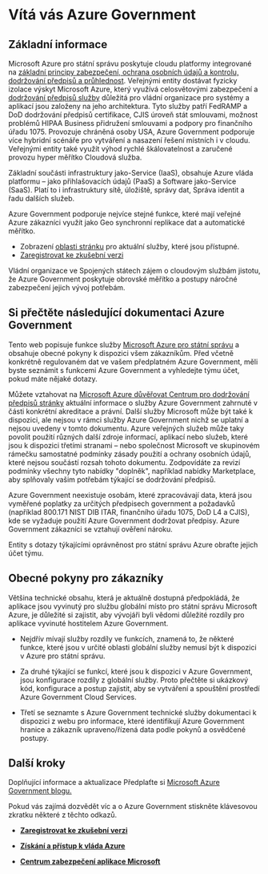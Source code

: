 <properties 
   pageTitle="Přehled Azure Government | Microsoft Azure" 
   description="Tento článek obsahuje přehled funkcí Azure Government Cloud důvěryhodný návrh a zabezpečení použité pro podporu dodržování k dispozici federal, stavu a místní vládní organizace a jejich partnery. " 
   services="Azure-Government"
   cloud="gov" 
   documentationCenter="" 
   authors="ryansoc" 
   manager="zakramer"    editor=""/>

<tags
   ms.service="multiple"
   ms.devlang="na"
   ms.topic="article"
   ms.tgt_pltfrm="na"
   ms.workload="azure-government" 
   ms.date="10/18/2016"
   ms.author="ryansoc"/>

# <a name="welcome-to-azure-government"></a>Vítá vás Azure Government

## <a name="overview"></a>Základní informace

Microsoft Azure pro státní správu poskytuje cloudu platformy integrované na [základní principy zabezpečení, ochrana osobních údajů a kontrolu, dodržování předpisů a průhlednost](http://azure.com/gov). Veřejnými entity dostávat fyzicky izolace výskyt Microsoft Azure, který využívá celosvětovými zabezpečení a [dodržování předpisů služby](https://azure.microsoft.com/support/trust-center/compliance/) důležitá pro vládní organizace pro systémy a aplikací jsou založeny na jeho architektura. Tyto služby patří FedRAMP a DoD dodržování předpisů certifikace, CJIS úroveň stát smlouvami, možnost problémů HIPAA Business přidružení smlouvami a podpory pro finančního úřadu 1075. Provozuje chráněná osoby USA, Azure Government podporuje více hybridní scénáře pro vytváření a nasazení řešení místních i v cloudu. Veřejnými entity také využít výhod rychlé škálovatelnost a zaručené provozu hyper měřítko Cloudová služba.

Základní součásti infrastruktury jako-Service (IaaS), obsahuje Azure vláda platformu – jako přihlašovacích údajů (PaaS) a Software jako-Service (SaaS).  Platí to i infrastruktury sítě, úložiště, správy dat, Správa identit a řadu dalších služeb.

Azure Government podporuje nejvíce stejné funkce, které mají veřejné Azure zákazníci využít jako Geo synchronní replikace dat a automatické měřítko. 

- Zobrazení [oblasti stránku](https://azure.microsoft.com/regions/#services) pro aktuální služby, které jsou přístupné.
- [Zaregistrovat ke zkušební verzi](https://azuregov.microsoft.com/trial/azuregovtrial)

Vládní organizace ve Spojených státech zájem o cloudovým službám jistotu, že Azure Government poskytuje obrovské měřítko a postupy náročné zabezpečení jejich vývoj potřebám.

## <a name="azure-government-documentation"></a>Si přečtěte následující dokumentaci Azure Government

Tento web popisuje funkce služby [Microsoft Azure pro státní správu](https://azure.microsoft.com/features/gov/) a obsahuje obecné pokyny k dispozici všem zákazníkům. Před včetně konkrétně regulovaném dat ve vašem předplatném Azure Government, měli byste seznámit s funkcemi Azure Government a vyhledejte týmu účet, pokud máte nějaké dotazy.

Můžete vztahovat na [Microsoft Azure důvěřovat Centrum pro dodržování předpisů stránky](http://www.microsoft.com/en-us/TrustCenter/Compliance/default.aspx) aktuální informace o služby Azure Government zahrnuté v části konkrétní akreditace a právní. Další služby Microsoft může být také k dispozici, ale nejsou v rámci služby Azure Government nichž se uplatní a nejsou uvedeny v tomto dokumentu. Azure veřejných služeb může taky povolit použití různých další zdroje informací, aplikací nebo služeb, které jsou k dispozici třetími stranami – nebo společnost Microsoft ve skupinovém rámečku samostatné podmínky zásady použití a ochrany osobních údajů, které nejsou součástí rozsah tohoto dokumentu. Zodpovídáte za revizí podmínky všechny tyto nabídky "doplněk", například nabídky Marketplace, aby splňovaly vašim potřebám týkající se dodržování předpisů.

Azure Government neexistuje osobám, které zpracovávají data, která jsou vyměřené poplatky za určitých předpisech government a požadavků (například 800.171 NIST DIB ITAR, finančního úřadu 1075, DoD L4 a CJIS), kde se vyžaduje použití Azure Government dodržovat předpisy. Azure Government zákazníci se vztahují ověření nároku.

Entity s dotazy týkajícími oprávněnost pro státní správu Azure obraťte jejich účet týmu.

## <a name="general-guidance-for-customers"></a>Obecné pokyny pro zákazníky

Většina technické obsahu, která je aktuálně dostupná předpokládá, že aplikace jsou vyvinutý pro službu globální místo pro státní správu Microsoft Azure, je důležité si zajistit, aby vývojáři byli vědomi důležité rozdíly pro aplikace vyvinuté hostitelem Azure Government.

- Nejdřív mívají služby rozdíly ve funkcích, znamená to, že některé funkce, které jsou v určité oblasti globální služby nemusí být k dispozici v Azure pro státní správu.

- Za druhé týkající se funkcí, které jsou k dispozici v Azure Government, jsou konfigurace rozdíly z globální služby.  Proto přečtěte si ukázkový kód, konfigurace a postup zajistit, aby se vytváření a spouštění prostředí Azure Government Cloud Services.

- Třetí se seznamte s Azure Government technické služby dokumentaci k dispozici z webu pro informace, které identifikují Azure Government hranice a zákazník upraveno/řízená data podle pokynů a osvědčené postupy.

## <a name="next-steps"></a>Další kroky

Doplňující informace a aktualizace Předplaťte si <a href="https://blogs.msdn.microsoft.com/azuregov/">Microsoft Azure Government blogu.</a>

Pokud vás zajímá dozvědět víc a o Azure Government stiskněte klávesovou zkratku některé z těchto odkazů.

- **[Zaregistrovat ke zkušební verzi](https://azuregov.microsoft.com/trial/azuregovtrial)**

- **[Získání a přístup k vláda Azure](http://azure.com/gov)**

- **[Centrum zabezpečení aplikace Microsoft](https://azure.microsoft.com/support/trust-center/compliance/)**

